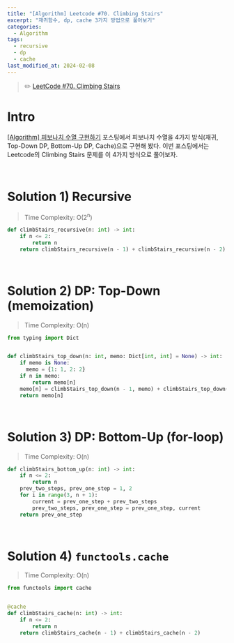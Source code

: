 ```yaml
---
title: "[Algorithm] Leetcode #70. Climbing Stairs"
excerpt: "재귀함수, dp, cache 3가지 방법으로 풀어보기"
categories:
  - Algorithm
tags:
  - recursive
  - dp
  - cache
last_modified_at: 2024-02-08
---
```


> ✏️ [LeetCode #70. Climbing Stairs](https://leetcode.com/problems/climbing-stairs/)

# Intro

[[Algorithm] 피보나치 수열 구현하기](https://aijinsol.github.io/algorithm/fibonacci/) 포스팅에서 피보나치 수열을 4가지 방식(재귀, Top-Down DP, Bottom-Up DP, Cache)으로 구현해 봤다. 이번 포스팅에서는 Leetcode의 Climbing Stairs 문제를 이 4가지 방식으로 풀어보자.

<br>

# Solution 1) Recursive

> Time Complexity: O(2<sup>n</sup>)

```python
def climbStairs_recursive(n: int) -> int:
    if n <= 2:
        return n
    return climbStairs_recursive(n - 1) + climbStairs_recursive(n - 2)
```

<br>

# Solution 2) DP: Top-Down (memoization)

> Time Complexity: O(n)

```python
from typing import Dict


def climbStairs_top_down(n: int, memo: Dict[int, int] = None) -> int:
    if memo is None:
      memo = {1: 1, 2: 2}
    if n in memo:
        return memo[n]
    memo[n] = climbStairs_top_down(n - 1, memo) + climbStairs_top_down(n - 2, memo)
    return memo[n]
```

<br>

# Solution 3) DP: Bottom-Up (for-loop)

> Time Complexity: O(n)

```python
def climbStairs_bottom_up(n: int) -> int:
    if n <= 2:
        return n
    prev_two_steps, prev_one_step = 1, 2
    for i in range(3, n + 1):
        current = prev_one_step + prev_two_steps
        prev_two_steps, prev_one_step = prev_one_step, current
    return prev_one_step
```

<br>

# Solution 4) `functools.cache`

> Time Complexity: O(n)

```python
from functools import cache


@cache
def climbStairs_cache(n: int) -> int:
    if n <= 2:
        return n
    return climbStairs_cache(n - 1) + climbStairs_cache(n - 2)
```
